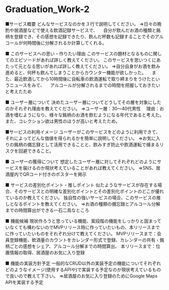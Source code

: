 # Graduation_Work-2
■サービス概要 どんなサービスなのかを３行で説明してください。 ⇒日々の晩酌や居酒屋などで使える飲酒記録サービスで、 　自分が飲んだお酒の種類と銘柄を登録でき、その感想を記録できたり、飲んだ杯数も記録することでそのアルコールが何時間後に分解されるか計算してくれる。

■ このサービスへの思い・作りたい理由 このサービスの題材となるものに関してのエピソードがあれば詳しく教えてください。 このサービスを思いつくにあたって元となる思いがあれば詳しく教えてください。 ⇒自分自身がお酒を飲み進めると、何杯も飲んでしまうことからカウンター機能が欲しかった。 　また、最近飲酒してから10時間後に自転車の飲酒運転で取り締まりをうけたというニュースをみて、 　アルコールが分解されるまでの時間を把握しておきたいと考えたため

■ ユーザー層について 決めたユーザー層についてどうしてその層を対象にしたのかそれぞれ理由を教えてください。 ⇒ユーザー層：30～40代男性 　理由：お酒を嗜むようになり、様々な銘柄のお酒を飲むようになる年代であると考えた。また、コレクション欲は男性のほうが高いと考えたため。

■サービスの利用イメージ ユーザーがこのサービスをどのように利用できて、それによってどんな価値を得られるかを簡単に説明してください。 ⇒お気に入りの銘柄の備忘録として活用できることと、飲みすぎ防止や飲酒運転で捕まるリスクを回避できること。

■ ユーザーの獲得について 想定したユーザー層に対してそれぞれどのようにサービスを届けるのか現状考えていることがあれば教えてください。 ⇒SNS、居酒屋内でQRコード付きのポスターを掲示

■ サービスの差別化ポイント・推しポイント 似たようなサービスが存在する場合、そのサービスとの明確な差別化ポイントとその差別化ポイントのどこが優れているのか教えてください。 独自性の強いサービスの場合、このサービスの推しとなるポイントを教えてください。 ⇒お酒の種類の備忘録とアルコール分解までの時間算出ができる一石二鳥なところ

■ 機能候補 現状作ろうと思っている機能、案段階の機能をしっかりと固まっていなくても構わないのでMVPリリース時に作っていたいもの、本リリースまでに作っていたいものをそれぞれ分けて教えてください。 MVPリリースまで：会員登録機能、飲酒量のカウントをカレンダー形式で登録、カレンダーの共有・銘柄ごとの感想をシェア、アルコール分解までの時間算出、 本リリースまで：位置情報の取得、居酒屋のお気に入り登録

■ 機能の実装方針予定 一般的なCRUD以外の実装予定の機能についてそれぞれどのようなイメージ(使用するAPIや)で実装する予定なのか現状考えているもので良いので教えて下さい。 ⇒居酒屋のお気に入り登録のためにGoogle Maps APIを実装する予定